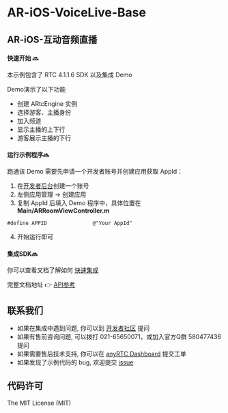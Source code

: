 # AR-iOS-VoiceLive-Base



## AR-iOS-互动音频直播

#### 快速开始 🔜 

本示例包含了 RTC 4.1.1.6 SDK 以及集成 Demo

Demo演示了以下功能

- 创建 ARtcEngine 实例
- 选择游客、主播身份
- 加入频道
- 显示主播的上下行
- 游客展示主播的下行


#### 运行示例程序🔜

跑通该 Demo 需要先申请一个开发者账号并创建应用获取 AppId：

1. 在[开发者后台](https://console.anyrtc.io/signin/)创建一个账号
2. 左侧应用管理 -> 创建应用
3. 复制 AppId 后填入 Demo 程序中，具体位置在**Main/ARRoomViewController.m**

```
#define APPID               @"Your AppId"
```

4. 开始运行即可



#### 集成SDK🔜

你可以查看文档了解如何 [快速集成](https://docs.anyrtc.io/rtc-ios/docs/ios/ios_rtc_guide)

完整文档地址 👉 [API参考](https://docs.anyrtc.io/rtc-ios/docs/ios/ios_rtc_overview)


## 联系我们

- 如果在集成中遇到问题, 你可以到 [开发者社区](https://bbs.anyrtc.io/) 提问
- 如果有售前咨询问题, 可以拨打 021-65650071，或加入官方Q群 580477436 提问
- 如果需要售后技术支持, 你可以在 [anyRTC Dashboard](https://console.anyrtc.io/) 提交工单
- 如果发现了示例代码的 bug, 欢迎提交 [issue](https://github.com/anyRTC/ArAndroidSDK/issues)

## 代码许可

The MIT License (MIT)
